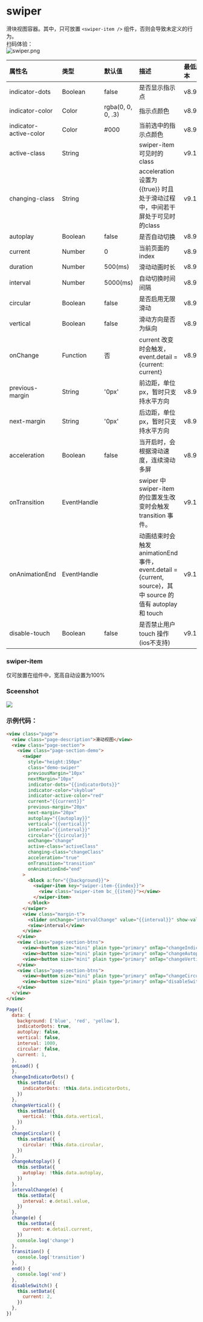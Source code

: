 # swiper

滑块视图容器。其中，只可放置  `<swiper-item />`  组件，否则会导致未定义的行为。<br />扫码体验：<br />![swiper.png](https://cache.amap.com/ecology/tool/miniapp/1563518499111.png)

| 属性名 | 类型 | 默认值 | 描述 | 最低版本 |
| :--- | :--- | :--- | :--- | :--- |
| indicator-dots | Boolean | false | 是否显示指示点 | v8.90.0 |
| indicator-color | Color | rgba(0, 0, 0, .3) | 指示点颜色 | v8.90.0 |
| indicator-active-color | Color | #000 | 当前选中的指示点颜色 | v8.90.0 |
| active-class | String | | swiper-item 可见时的 class | v9.10.0 |
| changing-class | String |  | acceleration 设置为 {{true}} 时且处于滑动过程中，中间若干屏处于可见时的class | v9.10.0 |
| autoplay | Boolean | false | 是否自动切换 | v8.90.0 |
| current | Number | 0 | 当前页面的 index | v8.90.0 |
| duration | Number | 500(ms) | 滑动动画时长 | v8.90.0 |
| interval | Number | 5000(ms) | 自动切换时间间隔 | v8.90.0 |
| circular | Boolean | false | 是否启用无限滑动 | v8.90.0 |
| vertical | Boolean | false | 滑动方向是否为纵向 | v8.90.0 |
| onChange | Function | 否 | current 改变时会触发，event.detail = {current: current} | v8.90.0 |
| previous-margin | String | '0px' | 前边距，单位px，暂时只支持水平方向 | v8.90.0 |
| next-margin | String | '0px' | 后边距，单位px，暂时只支持水平方向 | v8.90.0 |
| acceleration | Boolean | false | 当开启时，会根据滑动速度，连续滑动多屏	| v8.90.0 |
| onTransition | EventHandle |  | swiper 中 swiper-item 的位置发生改变时会触发 transition 事件。 | v9.10.0 |
| onAnimationEnd | EventHandle |  | 动画结束时会触发 animationEnd 事件，event.detail = {current, source}，其中 source 的值有 autoplay 和 touch | v9.10.0 |
| disable-touch | Boolean | false | 是否禁止用户 touch 操作(ios不支持) | v9.10.0 |

### swiper-item
仅可放置在组件中，宽高自动设置为100%

### Sceenshot

![](https://zos.alipayobjects.com/rmsportal/VPdDdvxbkrQVNOxXUuqR.png#align=left&display=inline&height=359&originHeight=359&originWidth=682&status=done&width=682)

### 示例代码：

```html
<view class="page">
  <view class="page-description">滑动视图</view>
  <view class="page-section">
    <view class="page-section-demo">
      <swiper 
        style="height:150px"
        class="demo-swiper"
        previousMargin="10px"
        nextMargin="10px"
        indicator-dots="{{indicatorDots}}"
        indicator-color="skyblue"
        indicator-active-color="red"
        current="{{current}}"
        previous-margin="20px"
        next-margin="20px"
        autoplay="{{autoplay}}"
        vertical="{{vertical}}"
        interval="{{interval}}"
        circular="{{circular}}"
        onChange="change"
        active-class="activeClass"
        changing-class="changeClass"
        acceleration="true"
        onTransition="transition"
        onAnimationEnd="end"
      >
        <block a:for="{{background}}">
          <swiper-item key="swiper-item-{{index}}">
            <view class="swiper-item bc_{{item}}"></view>
          </swiper-item>
        </block>
      </swiper>
      <view class="margin-t">
        <slider onChange="intervalChange" value="{{interval}}" show-value min="500" max="2000"/>
        <view>interval</view>
      </view>
    </view>
    <view class="page-section-btns">
      <view><button size="mini" plain type="primary" onTap="changeIndicatorDots">indicator-dots</button></view>
      <view><button size="mini" plain type="primary" onTap="changeAutoplay">autoplay</button></view>
      <view><button size="mini" plain type="primary" onTap="changeVertical">vertical</button></view>
    </view>
    <view class="page-section-btns">
      <view><button size="mini" plain type="primary" onTap="changeCircular">circular</button></view>
      <view><button size="mini" plain type="primary" onTap="disableSwitch">切换到第三张</button></view>
    </view>
  </view>
</view>
```

```javascript
Page({
  data: {
    background: ['blue', 'red', 'yellow'],
    indicatorDots: true,
    autoplay: false,
    vertical: false,
    interval: 1000,
    circular: false,
    current: 1,
  },
  onLoad() {
  },
  changeIndicatorDots() {
    this.setData({
      indicatorDots: !this.data.indicatorDots,
    })
  },
  changeVertical() {
    this.setData({
      vertical: !this.data.vertical,
    })
  },
  changeCircular() {
    this.setData({
      circular: !this.data.circular,
    })
  },
  changeAutoplay() {
    this.setData({
      autoplay: !this.data.autoplay,
    })
  },
  intervalChange(e) {
    this.setData({
      interval: e.detail.value,
    })
  },
  change(e) {
    this.setData({
      current: e.detail.current,
    })
    console.log('change')
  },
  transition() {
    console.log('transition')
  },
  end() {
    console.log('end')
  },
  disableSwitch() {
    this.setData({
      current: 2,
    })
  },
})
```
